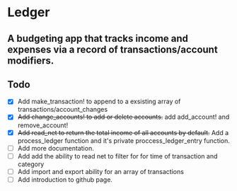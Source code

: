 # Ledger

## A budgeting app that tracks income and expenses via a record of transactions/account modifiers.

## Todo
- [x] Add make_transaction! to append to a exsisting array of transactions/account_changes
- [x] <del>Add change_accounts! to add or delete accounts.</del> add add_account! and remove_account!
- [x] <del>Add read_net to return the total income of all accounts by default.</del> Add a process_ledger function and it's private proccess_ledger_entry function.
- [ ] Add more documentation.
- [ ] Add add the ability to read net to filter for for time of transaction and category
- [ ] Add import and export ability for an array of transactions
- [ ] Add introduction to github page.

